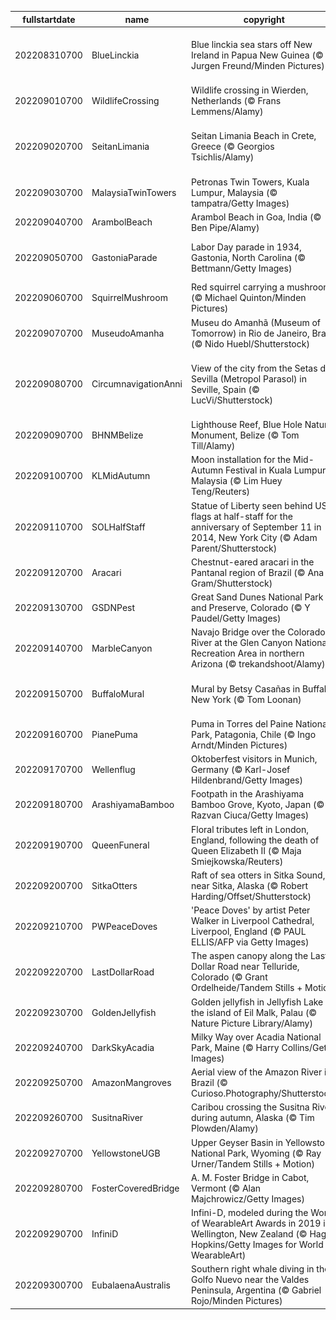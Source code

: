 |fullstartdate|name|copyright|title|image|
|--|--|--|--|--|
202208310700|BlueLinckia|Blue linckia sea stars off New Ireland in Papua New Guinea (© Jurgen Freund/Minden Pictures)|How sweet to be a star, floating in the blue|![](/en-US/2022/09/202208310700BlueLinckia.jpg)|
202209010700|WildlifeCrossing|Wildlife crossing in Wierden, Netherlands (© Frans Lemmens/Alamy)|Who uses this grassy bridge?|![](/en-US/2022/09/202209010700WildlifeCrossing.jpg)|
202209020700|SeitanLimania|Seitan Limania Beach in Crete, Greece (© Georgios Tsichlis/Alamy)|This magical beach is worth the hike|![](/en-US/2022/09/202209020700SeitanLimania.jpg)|
202209030700|MalaysiaTwinTowers|Petronas Twin Towers, Kuala Lumpur, Malaysia (© tampatra/Getty Images)|A pair of high achievers|![](/en-US/2022/09/202209030700MalaysiaTwinTowers.jpg)|
202209040700|ArambolBeach|Arambol Beach in Goa, India (© Ben Pipe/Alamy)|The Riviera of India|![](/en-US/2022/09/202209040700ArambolBeach.jpg)|
202209050700|GastoniaParade|Labor Day parade in 1934, Gastonia, North Carolina (© Bettmann/Getty Images)|Celebrating workers' fights and rights|![](/en-US/2022/09/202209050700GastoniaParade.jpg)|
202209060700|SquirrelMushroom|Red squirrel carrying a mushroom (© Michael Quinton/Minden Pictures)|A real fun guy…er, squirrel|![](/en-US/2022/09/202209060700SquirrelMushroom.jpg)|
202209070700|MuseudoAmanha|Museu do Amanhã (Museum of Tomorrow) in Rio de Janeiro, Brazil (© Nido Huebl/Shutterstock)|Back to the future|![](/en-US/2022/09/202209070700MuseudoAmanha.jpg)|
202209080700|CircumnavigationAnni|View of the city from the Setas de Sevilla (Metropol Parasol) in Seville, Spain (© LucVi/Shutterstock)|500th anniversary of the world getting smaller|![](/en-US/2022/09/202209080700CircumnavigationAnni.jpg)|
202209090700|BHNMBelize|Lighthouse Reef, Blue Hole Natural Monument, Belize (© Tom Till/Alamy)|The other great barrier reef|![](/en-US/2022/09/202209090700BHNMBelize.jpg)|
202209100700|KLMidAutumn|Moon installation for the Mid-Autumn Festival in Kuala Lumpur, Malaysia (© Lim Huey Teng/Reuters)|Looking starry-eyed at the moon|![](/en-US/2022/09/202209100700KLMidAutumn.jpg)|
202209110700|SOLHalfStaff|Statue of Liberty seen behind US flags at half-staff for the anniversary of September 11 in 2014, New York City (© Adam Parent/Shutterstock)|America remembers|![](/en-US/2022/09/202209110700SOLHalfStaff.jpg)|
202209120700|Aracari|Chestnut-eared aracari in the Pantanal region of Brazil (© Ana Gram/Shutterstock)|A different kind of toucan|![](/en-US/2022/09/202209120700Aracari.jpg)|
202209130700|GSDNPest|Great Sand Dunes National Park and Preserve, Colorado (© Y Paudel/Getty Images)|Like sands through the hourglass|![](/en-US/2022/09/202209130700GSDNPest.jpg)|
202209140700|MarbleCanyon|Navajo Bridge over the Colorado River at the Glen Canyon National Recreation Area in northern Arizona (© trekandshoot/Alamy)|Bridging the gap two ways|![](/en-US/2022/09/202209140700MarbleCanyon.jpg)|
202209150700|BuffaloMural|Mural by Betsy Casañas in Buffalo, New York (© Tom Loonan)|Celebrating Hispanic Heritage Month|![](/en-US/2022/09/202209150700BuffaloMural.jpg)|
202209160700|PianePuma|Puma in Torres del Paine National Park, Patagonia, Chile (© Ingo Arndt/Minden Pictures)|Nimble and stealthy|![](/en-US/2022/09/202209160700PianePuma.jpg)|
202209170700|Wellenflug|Oktoberfest visitors in Munich, Germany (© Karl-Josef Hildenbrand/Getty Images)|Swinging over Munich|![](/en-US/2022/09/202209170700Wellenflug.jpg)|
202209180700|ArashiyamaBamboo|Footpath in the Arashiyama Bamboo Grove, Kyoto, Japan (© Razvan Ciuca/Getty Images)|A grove glows green|![](/en-US/2022/09/202209180700ArashiyamaBamboo.jpg)|
202209190700|QueenFuneral|Floral tributes left in London, England, following the death of Queen Elizabeth II (© Maja Smiejkowska/Reuters)|Farewell, Ma'am|![](/en-US/2022/09/202209190700QueenFuneral.jpg)|
202209200700|SitkaOtters|Raft of sea otters in Sitka Sound, near Sitka, Alaska (© Robert Harding/Offset/Shutterstock)|Teddy bears of the sea|![](/en-US/2022/09/202209200700SitkaOtters.jpg)|
202209210700|PWPeaceDoves|'Peace Doves' by artist Peter Walker in Liverpool Cathedral, Liverpool, England (© PAUL ELLIS/AFP via Getty Images)|A dramatic celebration of peace|![](/en-US/2022/09/202209210700PWPeaceDoves.jpg)|
202209220700|LastDollarRoad|The aspen canopy along the Last Dollar Road near Telluride, Colorado (© Grant Ordelheide/Tandem Stills + Motion)|Quaking with autumn color|![](/en-US/2022/09/202209220700LastDollarRoad.jpg)|
202209230700|GoldenJellyfish|Golden jellyfish in Jellyfish Lake on the island of Eil Malk, Palau (© Nature Picture Library/Alamy)|In a world all their own|![](/en-US/2022/09/202209230700GoldenJellyfish.jpg)|
202209240700|DarkSkyAcadia|Milky Way over Acadia National Park, Maine (© Harry Collins/Getty Images)|Starry, starry night|![](/en-US/2022/09/202209240700DarkSkyAcadia.jpg)|
202209250700|AmazonMangroves|Aerial view of the Amazon River in Brazil (© Curioso.Photography/Shutterstock)|The rivers run through us|![](/en-US/2022/09/202209250700AmazonMangroves.jpg)|
202209260700|SusitnaRiver|Caribou crossing the Susitna River during autumn, Alaska (© Tim Plowden/Alamy)|Time to make an impression|![](/en-US/2022/09/202209260700SusitnaRiver.jpg)|
202209270700|YellowstoneUGB|Upper Geyser Basin in Yellowstone National Park, Wyoming (© Ray Urner/Tandem Stills + Motion)|Where fire and water meet|![](/en-US/2022/09/202209270700YellowstoneUGB.jpg)|
202209280700|FosterCoveredBridge|A. M. Foster Bridge in Cabot, Vermont (© Alan Majchrowicz/Getty Images)|A modern recreation|![](/en-US/2022/09/202209280700FosterCoveredBridge.jpg)|
202209290700|InfiniD|Infini-D, modeled during the World of WearableArt Awards in 2019 in Wellington, New Zealand (© Hagen Hopkins/Getty Images for World of WearableArt)|Blurring the lines with wearable art|![](/en-US/2022/09/202209290700InfiniD.jpg)|
202209300700|EubalaenaAustralis|Southern right whale diving in the Golfo Nuevo near the Valdes Peninsula, Argentina (© Gabriel Rojo/Minden Pictures)|Giants of the Southern Ocean|![](/en-US/2022/09/202209300700EubalaenaAustralis.jpg)|
